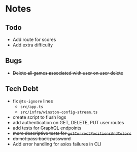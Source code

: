 # Notes

## Todo

- Add route for scores
- Add extra difficulty

## Bugs

- ~~Delete all games associated with user on user delete~~

## Tech Debt

- fix `@ts-ignore` lines
  - `src/app.ts`
  - `src/infra/winston-config-stream.ts`
- create script to flush logs
- add authentication on GET, DELETE, PUT user routes
- add tests for GraphQL endpoints
- ~~more descriptive tests for `getCorrectPositionsAndColors`~~
- ~~do not pass back password~~
- Add error handling for axios failures in CLI
